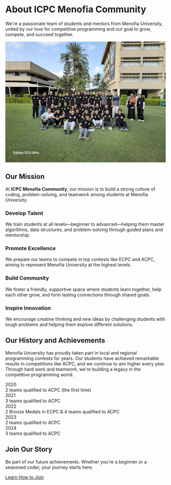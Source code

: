 <div class="hero-section">
  <h1>About ICPC Menofia Community</h1>
  <p class="md-typeset hero-subtitle">
    We're a passionate team of students and mentors from Menofia University, united by our love for competitive programming and our goal to grow, compete, and succeed together.
  </p>
</div>

<div class="md-typeset">
  <img src="/assets/images/about_cover.jpg" alt="ICPC Menofia Community Cover Photo" class="about-image" loading="lazy">
</div>

## Our Mission

At **ICPC Menofia Community**, our mission is to build a strong culture of coding, problem-solving, and teamwork among students at Menofia University.

<div class="cards-grid">
  <div class="card">
    <h3>Develop Talent</h3>
    <p>We train students at all levels—beginner to advanced—helping them master algorithms, data structures, and problem-solving through guided plans and mentorship.</p>
  </div>
  <div class="card">
    <h3>Promote Excellence</h3>
    <p>We prepare our teams to compete in top contests like ECPC and ACPC, aiming to represent Menofia University at the highest levels.</p>
  </div>
  <div class="card">
    <h3>Build Community</h3>
    <p>We foster a friendly, supportive space where students learn together, help each other grow, and form lasting connections through shared goals.</p>
  </div>
  <div class="card">
    <h3>Inspire Innovation</h3>
    <p>We encourage creative thinking and new ideas by challenging students with tough problems and helping them explore different solutions.</p>
  </div>
</div>

## Our History and Achievements

Menofia University has proudly taken part in local and regional programming contests for years. Our students have achieved remarkable results in competitions like ACPC, and we continue to aim higher every year. Through hard work and teamwork, we're building a legacy in the competitive programming world.

<div class="achievements-timeline">
  <div class="timeline-step">
    <div class="timeline-step-year">2020</div>
    <div class="timeline-step-details">2 teams qualified to ACPC (the first time)</div>
  </div>
  <div class="timeline-connector"></div>
  <div class="timeline-step">
    <div class="timeline-step-year">2021</div>
    <div class="timeline-step-details">3 teams qualified to ACPC</div>
  </div>
  <div class="timeline-connector"></div>
  <div class="timeline-step">
    <div class="timeline-step-year">2022</div>
    <div class="timeline-step-details">2 Bronze Medals in ECPC & 4 teams qualified to ACPC</div>
  </div>
  <div class="timeline-connector"></div>
  <div class="timeline-step">
    <div class="timeline-step-year">2023</div>
    <div class="timeline-step-details">2 teams qualified to ACPC</div>
  </div>
  <div class="timeline-connector"></div>
  <div class="timeline-step">
    <div class="timeline-step-year">2024</div>
    <div class="timeline-step-details">3 teams qualified to ACPC</div>
  </div>
</div>

<div class="final-cta">
  <h2>Join Our Story</h2>
  <p>Be part of our future achievements. Whether you're a beginner or a seasoned coder, your journey starts here.</p>
  <a href="../join_us/" class="md-button md-button--primary md-button--large">Learn How to Join</a>
</div>
